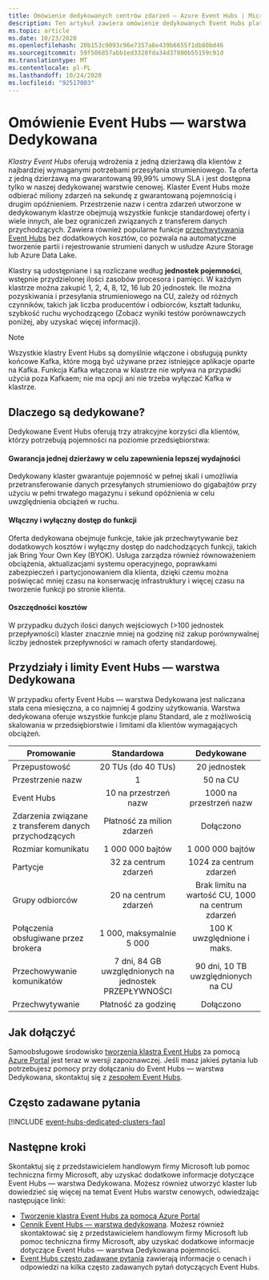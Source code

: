 ```yaml
---
title: Omówienie dedykowanych centrów zdarzeń — Azure Event Hubs | Microsoft Docs
description: Ten artykuł zawiera omówienie dedykowanych Event Hubs platformy Azure, które oferują wdrożenia z jedną dzierżawą centrów zdarzeń.
ms.topic: article
ms.date: 10/23/2020
ms.openlocfilehash: 20b153c9093c96e7357a8e439b6655f1db80bd46
ms.sourcegitcommit: 59f506857abb1ed3328fda34d37800b55159c91d
ms.translationtype: MT
ms.contentlocale: pl-PL
ms.lasthandoff: 10/24/2020
ms.locfileid: "92517003"
---
```

# <a name="overview-of-event-hubs-dedicated"></a>Omówienie Event Hubs — warstwa Dedykowana

*Klastry Event Hubs* oferują wdrożenia z jedną dzierżawą dla klientów z najbardziej wymaganymi potrzebami przesyłania strumieniowego. Ta oferta z jedną dzierżawą ma gwarantowaną 99,99% umowy SLA i jest dostępna tylko w naszej dedykowanej warstwie cenowej. Klaster Event Hubs może odbierać miliony zdarzeń na sekundę z gwarantowaną pojemnością i drugim opóźnieniem. Przestrzenie nazw i centra zdarzeń utworzone w dedykowanym klastrze obejmują wszystkie funkcje standardowej oferty i wiele innych, ale bez ograniczeń związanych z transferem danych przychodzących. Zawiera również popularne funkcje [przechwytywania Event Hubs](event-hubs-capture-overview.md) bez dodatkowych kosztów, co pozwala na automatyczne tworzenie partii i rejestrowanie strumieni danych w usłudze Azure Storage lub Azure Data Lake. 

Klastry są udostępniane i są rozliczane według **jednostek pojemności**, wstępnie przydzielonej ilości zasobów procesora i pamięci. W każdym klastrze można zakupić 1, 2, 4, 8, 12, 16 lub 20 jednostek. Ile można pozyskiwania i przesyłania strumieniowego na CU, zależy od różnych czynników, takich jak liczba producentów i odbiorców, kształt ładunku, szybkość ruchu wychodzącego (Zobacz wyniki testów porównawczych poniżej, aby uzyskać więcej informacji). 

> [!NOTE]
> Wszystkie klastry Event Hubs są domyślnie włączone i obsługują punkty końcowe Kafka, które mogą być używane przez istniejące aplikacje oparte na Kafka. Funkcja Kafka włączona w klastrze nie wpływa na przypadki użycia poza Kafkaem; nie ma opcji ani nie trzeba wyłączać Kafka w klastrze.

## <a name="why-dedicated"></a>Dlaczego są dedykowane?

Dedykowane Event Hubs oferują trzy atrakcyjne korzyści dla klientów, którzy potrzebują pojemności na poziomie przedsiębiorstwa:

#### <a name="single-tenancy-guarantees-capacity-for-better-performance"></a>Gwarancja jednej dzierżawy w celu zapewnienia lepszej wydajności

Dedykowany klaster gwarantuje pojemność w pełnej skali i umożliwia przetransferowanie danych przesyłanych strumieniowo do gigabajtów przy użyciu w pełni trwałego magazynu i sekund opóźnienia w celu uwzględnienia obciążeń w ruchu. 

#### <a name="inclusive-and-exclusive-access-to-features"></a>Włączny i wyłączny dostęp do funkcji 
Oferta dedykowana obejmuje funkcje, takie jak przechwytywanie bez dodatkowych kosztów i wyłączny dostęp do nadchodzących funkcji, takich jak Bring Your Own Key (BYOK). Usługa zarządza również równoważeniem obciążenia, aktualizacjami systemu operacyjnego, poprawkami zabezpieczeń i partycjonowaniem dla klienta, dzięki czemu można poświęcać mniej czasu na konserwację infrastruktury i więcej czasu na tworzenie funkcji po stronie klienta.  

#### <a name="cost-savings"></a>Oszczędności kosztów
W przypadku dużych ilości danych wejściowych (>100 jednostek przepływności) klaster znacznie mniej na godzinę niż zakup porównywalnej liczby jednostek przepływności w ramach oferty standardowej.


## <a name="event-hubs-dedicated-quotas-and-limits"></a>Przydziały i limity Event Hubs — warstwa Dedykowana

W przypadku oferty Event Hubs — warstwa Dedykowana jest naliczana stała cena miesięczna, a co najmniej 4 godziny użytkowania. Warstwa dedykowana oferuje wszystkie funkcje planu Standard, ale z możliwością skalowania w przedsiębiorstwie i limitami dla klientów wymagających obciążeń. 

| Promowanie | Standardowa | Dedykowane |
| --- |:---:|:---:|
| Przepustowość | 20 TUs (do 40 TUs) | 20 jednostek |
| Przestrzenie nazw |  1 | 50 na CU |
| Event Hubs |  10 na przestrzeń nazw | 1000 na przestrzeń nazw |
| Zdarzenia związane z transferem danych przychodzących | Płatność za milion zdarzeń | Dołączono |
| Rozmiar komunikatu | 1 000 000 bajtów | 1 000 000 bajtów |
| Partycje | 32 za centrum zdarzeń | 1024 za centrum zdarzeń |
| Grupy odbiorców | 20 na centrum zdarzeń | Brak limitu na wartość CU, 1000 na centrum zdarzeń |
| Połączenia obsługiwane przez brokera | 1 000, maksymalnie 5 000 | 100 K uwzględnione i maks. |
| Przechowywanie komunikatów | 7 dni, 84 GB uwzględnionych na jednostek PRZEPŁYWNOŚCI | 90 dni, 10 TB uwzględnionych na CU |
| Przechwytywanie | Płatność za godzinę | Dołączono |

## <a name="how-to-onboard"></a>Jak dołączyć

Samoobsługowe środowisko [tworzenia klastra Event Hubs](event-hubs-dedicated-cluster-create-portal.md) za pomocą [Azure Portal](https://aka.ms/eventhubsclusterquickstart) jest teraz w wersji zapoznawczej. Jeśli masz jakieś pytania lub potrzebujesz pomocy przy dołączaniu do Event Hubs — warstwa Dedykowana, skontaktuj się z [zespołem Event Hubs](mailto:askeventhubs@microsoft.com).

## <a name="faqs"></a>Często zadawane pytania

[!INCLUDE [event-hubs-dedicated-clusters-faq](../../includes/event-hubs-dedicated-clusters-faq.md)]

## <a name="next-steps"></a>Następne kroki

Skontaktuj się z przedstawicielem handlowym firmy Microsoft lub pomoc techniczna firmy Microsoft, aby uzyskać dodatkowe informacje dotyczące Event Hubs — warstwa Dedykowana. Możesz również utworzyć klaster lub dowiedzieć się więcej na temat Event Hubs warstw cenowych, odwiedzając następujące linki:

- [Tworzenie klastra Event Hubs za pomocą Azure Portal](https://aka.ms/eventhubsclusterquickstart) 
- [Cennik Event Hubs — warstwa dedykowana](https://azure.microsoft.com/pricing/details/event-hubs/). Możesz również skontaktować się z przedstawicielem handlowym firmy Microsoft lub pomoc techniczna firmy Microsoft, aby uzyskać dodatkowe informacje dotyczące Event Hubs — warstwa Dedykowana pojemności.
- [Event Hubs często zadawane pytania](event-hubs-faq.md) zawierają informacje o cenach i odpowiedzi na kilka często zadawanych pytań dotyczących Event Hubs.
